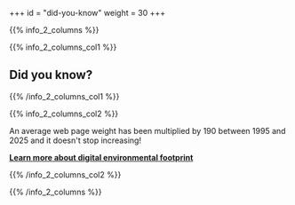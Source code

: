 +++
id = "did-you-know"
weight = 30
+++

{{% info_2_columns %}}

{{% info_2_columns_col1 %}}

## Did you know?

{{% /info_2_columns_col1 %}}

{{% info_2_columns_col2 %}}

An average web page weight has been multiplied by 190 between 1995 and 2025 and it doesn't stop increasing!

**<a hreflang="fr" href="https://www.greenit.fr/empreinte-environnementale-du-numerique-mondial">Learn more about digital environmental footprint</a>**

{{% /info_2_columns_col2 %}}

{{% /info_2_columns %}}
